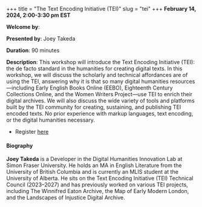 +++
title = "The Text Encoding Initiative (TEI)"
slug = "tei"
+++
**February 14, 2024, 2:00-3:30 pm EST**

**Welcome by**: 

**Presented by**: Joey Takeda

**Duration**: 90 minutes

**Description**: This workshop will introduce the Text Encoding Initiative (TEI): the de facto standard in the
humanities for creating digital texts. In this workshop, we will discuss the scholarly and technical
affordances are of using the TEI, answering why it is that so many digital humanities resources—including
Early English Books Online (EEBO), Eighteenth Century Collections Online, and the Women Writers Project—use
TEI to enrich their digital archives. We will also discuss the wide variety of tools and platforms built by
the TEI community for creating, sustaining, and publishing TEI encoded texts. No prior experience with markup
languages, text encoding, or the digital humanities necessary.

* Register [here](https://docs.google.com/forms/d/e/1FAIpQLSdLRXTc72v6vSdUO5p8_SuLUtUmTQPGLM2-66I14L_xVqFdiA/viewform)

#### Biography

**Joey Takeda** is a Developer in the Digital
Humanities Innovation Lab at Simon Fraser University.
He holds an MA in English Literature from the University of British
Columbia and is currently an MLIS student at the University of Alberta.
He sits on the Text Encoding Initiative (TEI) Technical Council
(2023–2027) and has previously worked on various TEI projects,
including The Winnifred Eaton Archive, the Map of Early
Modern London, and the Landscapes of Injustice Digital Archive.

